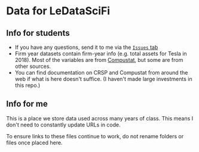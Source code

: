 # Data for LeDataSciFi

## Info for students

- If you have any questions, send it to me via the [`Issues` tab](https://github.com/LeDataSciFi/data/issues/new/choose)
- Firm year datasets contain firm-year info (e.g. total assets for Tesla in 2018). Most of the variables are from [Compustat](https://en.wikipedia.org/wiki/Compustat), but some are from other sources.
- You can find documentation on CRSP and Compustat from around the web if what is here doesn't suffice. (I haven't made large investments in this repo.)

## Info for me

This is a place we store data used across many years of class. This means I don't need to constantly update URLs in code. 

To ensure links to these files continue to work, do not rename folders or files once placed here.
